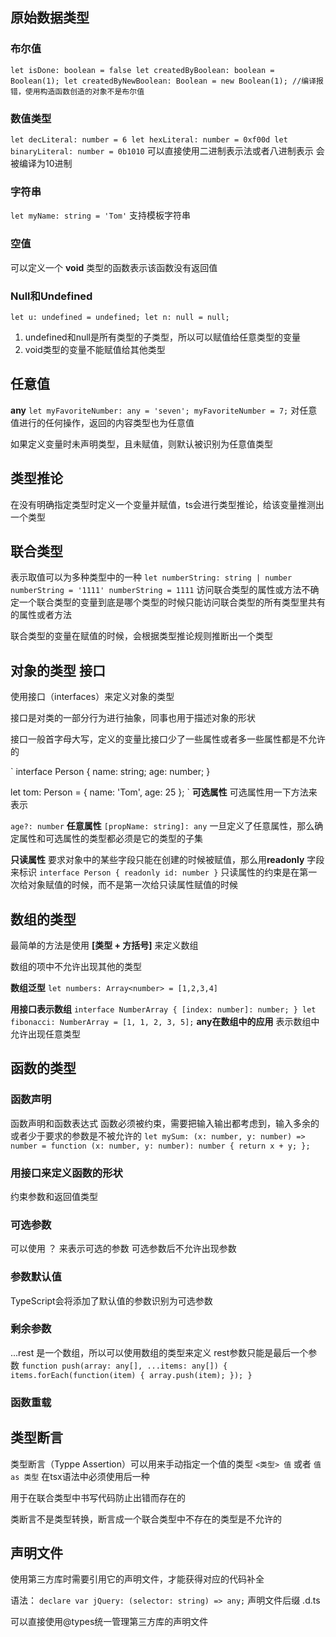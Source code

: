 ## 原始数据类型
### 布尔值
`
let isDone: boolean = false
let createdByBoolean: boolean = Boolean(1);
let createdByNewBoolean: Boolean = new Boolean(1); //编译报错，使用构造函数创造的对象不是布尔值
`
### 数值类型
`
let decLiteral: number = 6
let hexLiteral: number = 0xf00d
let binaryLiteral: number = 0b1010
`
可以直接使用二进制表示法或者八进制表示
会被编译为10进制

### 字符串
`
let myName: string = 'Tom'
`
支持模板字符串

### 空值
可以定义一个 **void** 类型的函数表示该函数没有返回值

### Null和Undefined
`
let u: undefined = undefined;
let n: null = null;
`
1. undefined和null是所有类型的子类型，所以可以赋值给任意类型的变量
2. void类型的变量不能赋值给其他类型

## 任意值
**any**
`
let myFavoriteNumber: any = 'seven';
myFavoriteNumber = 7;
`
对任意值进行的任何操作，返回的内容类型也为任意值

如果定义变量时未声明类型，且未赋值，则默认被识别为任意值类型

## 类型推论
在没有明确指定类型时定义一个变量并赋值，ts会进行类型推论，给该变量推测出一个类型

## 联合类型
表示取值可以为多种类型中的一种
`
let numberString: string | number
numberString = '1111'
numberString = 1111
`
访问联合类型的属性或方法不确定一个联合类型的变量到底是哪个类型的时候只能访问联合类型的所有类型里共有的属性或者方法

联合类型的变量在赋值的时候，会根据类型推论规则推断出一个类型

## 对象的类型 接口

使用接口（interfaces）来定义对象的类型

接口是对类的一部分行为进行抽象，同事也用于描述对象的形状

接口一般首字母大写，定义的变量比接口少了一些属性或者多一些属性都是不允许的

`
interface Person {
    name: string;
    age: number;
}

let tom: Person = {
    name: 'Tom',
    age: 25
};
`
**可选属性**
可选属性用一下方法来表示

`
age?: number
`
**任意属性**
`
[propName: string]: any
`
一旦定义了任意属性，那么确定属性和可选属性的类型都必须是它的类型的子集

**只读属性**
要求对象中的某些字段只能在创建的时候被赋值，那么用**readonly** 字段来标识
`
interface Person {
    readonly id: number
}
`
只读属性的约束是在第一次给对象赋值的时候，而不是第一次给只读属性赋值的时候

## 数组的类型

最简单的方法是使用 **[类型 + 方括号]** 来定义数组

数组的项中不允许出现其他的类型

**数组泛型**
`
let numbers: Array<number> = [1,2,3,4]
`

**用接口表示数组**
`
interface NumberArray {
    [index: number]: number;
}
let fibonacci: NumberArray = [1, 1, 2, 3, 5];
`
**any在数组中的应用**
表示数组中允许出现任意类型

## 函数的类型
### 函数声明
函数声明和函数表达式
函数必须被约束，需要把输入输出都考虑到，输入多余的或者少于要求的参数是不被允许的
`
let mySum: (x: number, y: number) => number = function (x: number, y: number): number {
    return x + y;
};
`

### 用接口来定义函数的形状
约束参数和返回值类型

### 可选参数
可以使用 ？ 来表示可选的参数
可选参数后不允许出现参数

### 参数默认值
TypeScript会将添加了默认值的参数识别为可选参数

### 剩余参数

...rest 是一个数组，所以可以使用数组的类型来定义
rest参数只能是最后一个参数
`
function push(array: any[], ...items: any[]) {
    items.forEach(function(item) {
        array.push(item);
    });
}
`
### 函数重载

## 类型断言
类型断言（Typpe Assertion）可以用来手动指定一个值的类型
`
<类型> 值
`
或者
`
值 as 类型
`
在tsx语法中必须使用后一种

用于在联合类型中书写代码防止出错而存在的

类断言不是类型转换，断言成一个联合类型中不存在的类型是不允许的

## 声明文件
使用第三方库时需要引用它的声明文件，才能获得对应的代码补全

语法：
`
declare var jQuery: (selector: string) => any;
`
声明文件后缀 .d.ts

可以直接使用@types统一管理第三方库的声明文件


